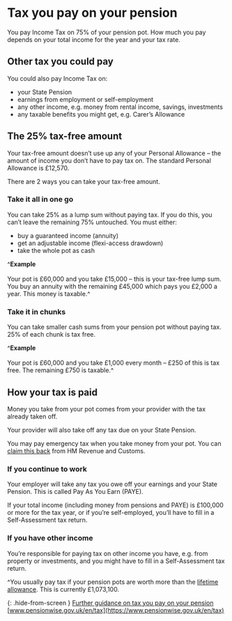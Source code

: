 # Tax you pay on your pension

You pay Income Tax on 75% of your pension pot. How much you pay depends on your total income for the year and your tax rate.

## Other tax you could pay

You could also pay Income Tax on:

- your State Pension
- earnings from employment or self-employment
- any other income, e.g. money from rental income, savings, investments
- any taxable benefits you might get, e.g. Carer’s Allowance

## The 25% tax-free amount

Your tax-free amount doesn’t use up any of your Personal Allowance – the amount of income you don’t have to pay tax on. The standard Personal Allowance is £12,570.

There are 2 ways you can take your tax-free amount.

### Take it all in one go

You can take 25% as a lump sum without paying tax. If you do this, you can’t leave the remaining 75% untouched. You must either:

- buy a guaranteed income (annuity)
- get an adjustable income (flexi-access drawdown)
- take the whole pot as cash

^**Example**<br/><br/>Your pot is £60,000 and you take £15,000 – this is your tax-free lump sum. You buy an annuity with the remaining £45,000 which pays you £2,000 a year. This money is taxable.^

### Take it in chunks

You can take smaller cash sums from your pension pot without paying tax. 25% of each chunk is tax free.

^**Example**<br /><br />Your pot is £60,000 and you take £1,000 every month – £250 of this is tax free. The remaining £750 is taxable.^

## How your tax is paid

Money you take from your pot comes from your provider with the tax already taken off.

Your provider will also take off any tax due on your State Pension.

You may pay emergency tax when you take money from your pot. You can [claim this back](https://www.gov.uk/claim-tax-refund/you-get-a-pension) from HM Revenue and Customs.

### If you continue to work

Your employer will take any tax you owe off your earnings and your State Pension. This is called Pay As You Earn (PAYE).

If your total income (including money from pensions and PAYE) is £100,000 or more for the tax year, or if you’re self-employed, you’ll have to fill in a Self-Assessment tax return.

### If you have other income

You’re responsible for paying tax on other income you have, e.g. from property or investments, and you might have to fill in a Self-Assessment tax return.

^You usually pay tax if your pension pots are worth more than the [lifetime allowance](https://www.gov.uk/tax-on-your-private-pension/lifetime-allowance). This is currently £1,073,100.

{: .hide-from-screen }
[Further guidance on tax you pay on your pension](https://www.pensionwise.gov.uk/en/tax)<br>
[www.pensionwise.gov.uk/en/tax](https://www.pensionwise.gov.uk/en/tax)
